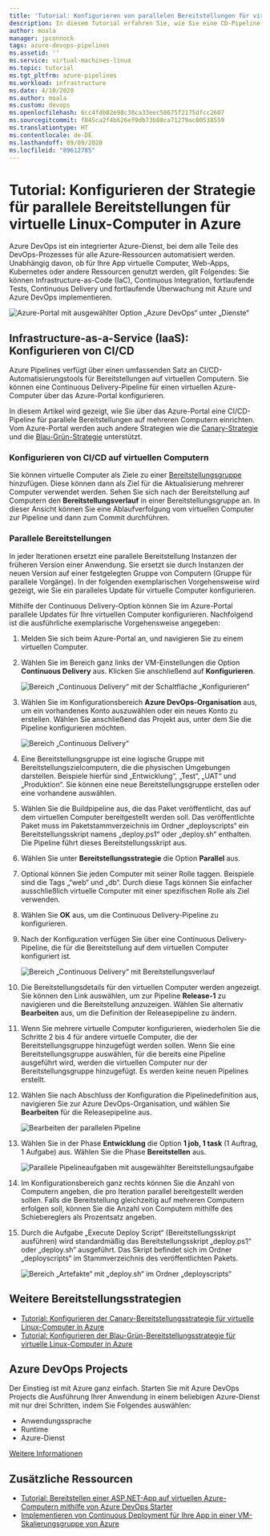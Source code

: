 ```yaml
---
title: 'Tutorial: Konfigurieren von parallelen Bereitstellungen für virtuelle Linux-Computer in Azure'
description: In diesem Tutorial erfahren Sie, wie Sie eine CD-Pipeline (Continuous Deployment) einrichten. Diese Pipeline aktualisiert inkrementell eine Gruppe von virtuellen Azure-Linux-Computern mithilfe der Strategie für die parallele Bereitstellung.
author: moala
manager: jpconnock
tags: azure-devops-pipelines
ms.assetid: ''
ms.service: virtual-machines-linux
ms.topic: tutorial
ms.tgt_pltfrm: azure-pipelines
ms.workload: infrastructure
ms.date: 4/10/2020
ms.author: moala
ms.custom: devops
ms.openlocfilehash: 6cc4fdb82e98c30ca33eec58675f2175dfcc2607
ms.sourcegitcommit: f845ca2f4b626ef9db73b88ca71279ac80538559
ms.translationtype: HT
ms.contentlocale: de-DE
ms.lasthandoff: 09/09/2020
ms.locfileid: "89612785"
---
```

# <a name="tutorial---configure-the-rolling-deployment-strategy-for-azure-linux-virtual-machines"></a>Tutorial: Konfigurieren der Strategie für parallele Bereitstellungen für virtuelle Linux-Computer in Azure

Azure DevOps ist ein integrierter Azure-Dienst, bei dem alle Teile des DevOps-Prozesses für alle Azure-Ressourcen automatisiert werden. Unabhängig davon, ob für Ihre App virtuelle Computer, Web-Apps, Kubernetes oder andere Ressourcen genutzt werden, gilt Folgendes: Sie können Infrastructure-as-Code (IaC), Continuous Integration, fortlaufende Tests, Continuous Delivery und fortlaufende Überwachung mit Azure und Azure DevOps implementieren.

![Azure-Portal mit ausgewählter Option „Azure DevOps“ unter „Dienste“](media/tutorial-devops-azure-pipelines-classic/azdevops-view.png)

## <a name="infrastructure-as-a-service-iaas---configure-cicd"></a>Infrastructure-as-a-Service (IaaS): Konfigurieren von CI/CD

Azure Pipelines verfügt über einen umfassenden Satz an CI/CD-Automatisierungstools für Bereitstellungen auf virtuellen Computern. Sie können eine Continuous Delivery-Pipeline für einen virtuellen Azure-Computer über das Azure-Portal konfigurieren.

In diesem Artikel wird gezeigt, wie Sie über das Azure-Portal eine CI/CD-Pipeline für parallele Bereitstellungen auf mehreren Computern einrichten. Vom Azure-Portal werden auch andere Strategien wie die [Canary-Strategie](https://aka.ms/AA7jdrz) und die [Blau-Grün-Strategie](https://aka.ms/AA83fwu) unterstützt.

### <a name="configure-cicd-on-virtual-machines"></a>Konfigurieren von CI/CD auf virtuellen Computern

Sie können virtuelle Computer als Ziele zu einer [Bereitstellungsgruppe](/azure/devops/pipelines/release/deployment-groups) hinzufügen. Diese können dann als Ziel für die Aktualisierung mehrerer Computer verwendet werden. Sehen Sie sich nach der Bereitstellung auf Computern den **Bereitstellungsverlauf** in einer Bereitstellungsgruppe an. In dieser Ansicht können Sie eine Ablaufverfolgung vom virtuellen Computer zur Pipeline und dann zum Commit durchführen.

### <a name="rolling-deployments"></a>Parallele Bereitstellungen

In jeder Iterationen ersetzt eine parallele Bereitstellung Instanzen der früheren Version einer Anwendung. Sie ersetzt sie durch Instanzen der neuen Version auf einer festgelegten Gruppe von Computern (Gruppe für parallele Vorgänge). In der folgenden exemplarischen Vorgehensweise wird gezeigt, wie Sie ein paralleles Update für virtuelle Computer konfigurieren.

Mithilfe der Continuous Delivery-Option können Sie im Azure-Portal parallele Updates für Ihre virtuellen Computer konfigurieren. Nachfolgend ist die ausführliche exemplarische Vorgehensweise angegeben:

1. Melden Sie sich beim Azure-Portal an, und navigieren Sie zu einem virtuellen Computer.
1. Wählen Sie im Bereich ganz links der VM-Einstellungen die Option **Continuous Delivery** aus. Klicken Sie anschließend auf **Konfigurieren**.

   ![Bereich „Continuous Delivery“ mit der Schaltfläche „Konfigurieren“](media/tutorial-devops-azure-pipelines-classic/azure-devops-configure.png)

1. Wählen Sie im Konfigurationsbereich **Azure DevOps-Organisation** aus, um ein vorhandenes Konto auszuwählen oder ein neues Konto zu erstellen. Wählen Sie anschließend das Projekt aus, unter dem Sie die Pipeline konfigurieren möchten.  

   ![Bereich „Continuous Delivery“](media/tutorial-devops-azure-pipelines-classic/azure-devops-rolling.png)

1. Eine Bereitstellungsgruppe ist eine logische Gruppe mit Bereitstellungszielcomputern, die die physischen Umgebungen darstellen. Beispiele hierfür sind „Entwicklung“, „Test“, „UAT“ und „Produktion“. Sie können eine neue Bereitstellungsgruppe erstellen oder eine vorhandene auswählen.
1. Wählen Sie die Buildpipeline aus, die das Paket veröffentlicht, das auf dem virtuellen Computer bereitgestellt werden soll. Das veröffentlichte Paket muss im Paketstammverzeichnis im Ordner „deployscripts“ ein Bereitstellungsskript namens „deploy.ps1“ oder „deploy.sh“ enthalten. Die Pipeline führt dieses Bereitstellungsskript aus.
1. Wählen Sie unter **Bereitstellungsstrategie** die Option **Parallel** aus.
1. Optional können Sie jeden Computer mit seiner Rolle taggen. Beispiele sind die Tags „“web“ und „db“. Durch diese Tags können Sie einfacher ausschließlich virtuelle Computer mit einer spezifischen Rolle als Ziel verwenden.
1. Wählen Sie **OK** aus, um die Continuous Delivery-Pipeline zu konfigurieren.
1. Nach der Konfiguration verfügen Sie über eine Continuous Delivery-Pipeline, die für die Bereitstellung auf dem virtuellen Computer konfiguriert ist.  

   ![Bereich „Continuous Delivery“ mit Bereitstellungsverlauf](media/tutorial-devops-azure-pipelines-classic/azure-devops-deployment-history.png)

1. Die Bereitstellungsdetails für den virtuellen Computer werden angezeigt. Sie können den Link auswählen, um zur Pipeline **Release-1** zu navigieren und die Bereitstellung anzuzeigen. Wählen Sie alternativ **Bearbeiten** aus, um die Definition der Releasepipeline zu ändern.

1. Wenn Sie mehrere virtuelle Computer konfigurieren, wiederholen Sie die Schritte 2 bis 4 für andere virtuelle Computer, die der Bereitstellungsgruppe hinzugefügt werden sollen. Wenn Sie eine Bereitstellungsgruppe auswählen, für die bereits eine Pipeline ausgeführt wird, werden die virtuellen Computer nur der Bereitstellungsgruppe hinzugefügt. Es werden keine neuen Pipelines erstellt.
1. Wählen Sie nach Abschluss der Konfiguration die Pipelinedefinition aus, navigieren Sie zur Azure DevOps-Organisation, und wählen Sie **Bearbeiten** für die Releasepipeline aus.

   ![Bearbeiten der parallelen Pipeline](media/tutorial-devops-azure-pipelines-classic/azure-devops-rolling-pipeline.png)

1. Wählen Sie in der Phase **Entwicklung** die Option **1 job, 1 task** (1 Auftrag, 1 Aufgabe) aus. Wählen Sie die Phase **Bereitstellen** aus.

   ![Parallele Pipelineaufgaben mit ausgewählter Bereitstellungsaufgabe](media/tutorial-devops-azure-pipelines-classic/azure-devops-rolling-pipeline-tasks.png)

1. Im Konfigurationsbereich ganz rechts können Sie die Anzahl von Computern angeben, die pro Iteration parallel bereitgestellt werden sollen. Falls die Bereitstellung gleichzeitig auf mehreren Computern erfolgen soll, können Sie die Anzahl von Computern mithilfe des Schiebereglers als Prozentsatz angeben.  

1. Durch die Aufgabe „Execute Deploy Script“ (Bereitstellungsskript ausführen) wird standardmäßig das Bereitstellungsskript „deploy.ps1“ oder „deploy.sh“ ausgeführt. Das Skript befindet sich im Ordner „deployscripts“ im Stammverzeichnis des veröffentlichten Pakets.

   ![Bereich „Artefakte“ mit „deploy.sh“ im Ordner „deployscripts“](media/tutorial-deployment-strategy/package.png)

## <a name="other-deployment-strategies"></a>Weitere Bereitstellungsstrategien

- [Tutorial: Konfigurieren der Canary-Bereitstellungsstrategie für virtuelle Linux-Computer in Azure](https://aka.ms/AA7jdrz)
- [Tutorial: Konfigurieren der Blau-Grün-Bereitstellungsstrategie für virtuelle Linux-Computer in Azure](https://aka.ms/AA83fwu)

## <a name="azure-devops-projects"></a>Azure DevOps Projects

Der Einstieg ist mit Azure ganz einfach. Starten Sie mit Azure DevOps Projects die Ausführung Ihrer Anwendung in einem beliebigen Azure-Dienst mit nur drei Schritten, indem Sie Folgendes auswählen:

- Anwendungssprache
- Runtime
- Azure-Dienst
 
[Weitere Informationen](https://azure.microsoft.com/features/devops-projects/)
 
## <a name="additional-resources"></a>Zusätzliche Ressourcen

- [Tutorial: Bereitstellen einer ASP.NET-App auf virtuellen Azure-Computern mithilfe von Azure DevOps Starter](../../devops-project/azure-devops-project-vms.md)
- [Implementieren von Continuous Deployment für Ihre App in einer VM-Skalierungsgruppe von Azure](/azure/devops/pipelines/apps/cd/azure/deploy-azure-scaleset)
